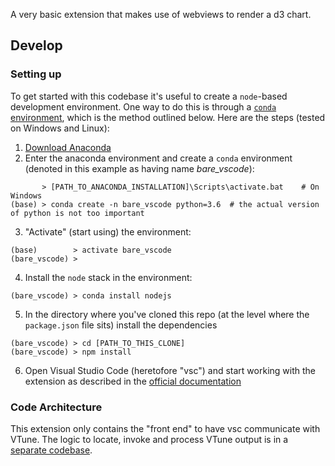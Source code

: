 A very basic extension that makes use of webviews to render a d3 chart.

## Develop

### Setting up

To get started with this codebase it's useful to create a `node`-based development environment.  One way to do this is through a [`conda` environment](https://www.anaconda.com/), which is the method outlined below.  Here are the steps (tested on Windows and Linux):

1. [Download Anaconda](https://www.anaconda.com/download/)
2. Enter the anaconda environment and create a `conda` environment (denoted in this example as having name *bare_vscode*):
```
       > [PATH_TO_ANACONDA_INSTALLATION]\Scripts\activate.bat    # On Windows
(base) > conda create -n bare_vscode python=3.6  # the actual version of python is not too important
```
3. "Activate" (start using) the environment:
```
(base)        > activate bare_vscode
(bare_vscode) > 
```
4. Install the `node` stack in the environment:
```
(bare_vscode) > conda install nodejs
```
5. In the directory where you've cloned this repo (at the level where the `package.json` file sits) install the dependencies
```
(bare_vscode) > cd [PATH_TO_THIS_CLONE]
(bare_vscode) > npm install
```
6. Open Visual Studio Code (heretofore "vsc") and start working with the extension as described in the [official documentation](https://code.visualstudio.com/docs/extensions/overview)

### Code Architecture

This extension only contains the "front end" to have vsc communicate with VTune.  The logic to locate, invoke and process VTune output is in a [separate codebase](https://github.com/rgesteve/ExternalProfilerDriver).

